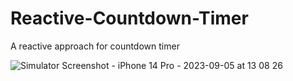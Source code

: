 # Reactive-Countdown-Timer
A reactive approach for countdown timer

![Simulator Screenshot - iPhone 14 Pro - 2023-09-05 at 13 08 26](https://github.com/RafalWojtus21/Reactive-Countdown-Timer/assets/108489101/b10a62d9-2577-494c-b12b-a9b1db652fe6)
